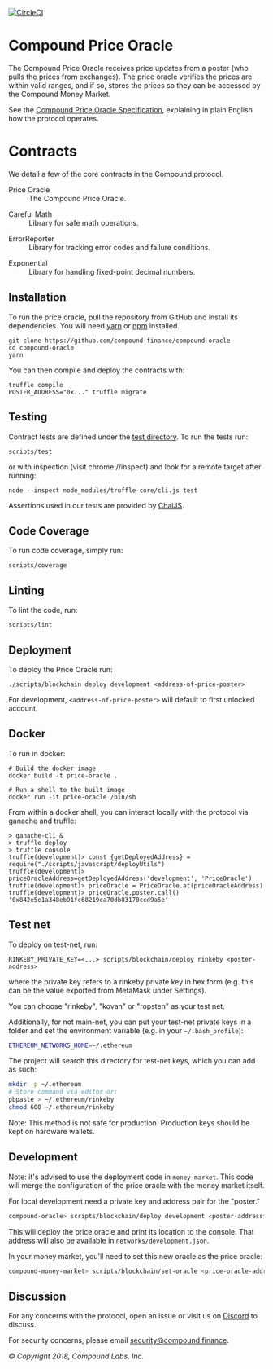 [![CircleCI](https://circleci.com/gh/compound-finance/compound-oracle.svg?style=svg)](https://circleci.com/gh/compound-finance/compound-oracle)

Compound Price Oracle
=====================

The Compound Price Oracle receives price updates from a poster (who pulls the prices from exchanges). The price oracle verifies the prices are within valid ranges, and if so, stores the prices so they can be accessed by the Compound Money Market.

See the [Compound Price Oracle Specification](https://github.com/compound-finance/compound-oracle/tree/master/docs/Oracle-Specification.pdf), explaining in plain English how the protocol operates.

Contracts
=========

We detail a few of the core contracts in the Compound protocol.

<dl>
  <dt>Price Oracle</dt>
  <dd>The Compound Price Oracle.</dd>
</dl>

<dl>
  <dt>Careful Math</dt>
  <dd>Library for safe math operations.</dd>
</dl>

<dl>
  <dt>ErrorReporter</dt>
  <dd>Library for tracking error codes and failure conditions.</dd>
</dl>

<dl>
  <dt>Exponential</dt>
  <dd>Library for handling fixed-point decimal numbers.</dd>
</dl>

Installation
------------
To run the price oracle, pull the repository from GitHub and install its dependencies. You will need [yarn](https://yarnpkg.com/lang/en/docs/install/) or [npm](https://docs.npmjs.com/cli/install) installed.

    git clone https://github.com/compound-finance/compound-oracle
    cd compound-oracle
    yarn

You can then compile and deploy the contracts with:

    truffle compile
    POSTER_ADDRESS="0x..." truffle migrate

Testing
-------
Contract tests are defined under the [test
directory](https://github.com/compound-finance/compound-oracle/tree/master/test). To run the tests run:

    scripts/test

or with inspection (visit chrome://inspect) and look for a remote target after running:

    node --inspect node_modules/truffle-core/cli.js test
    
Assertions used in our tests are provided by [ChaiJS](http://chaijs.com).

Code Coverage
-------------
To run code coverage, simply run:

    scripts/coverage

Linting
-------
To lint the code, run:

    scripts/lint

Deployment
----------
To deploy the Price Oracle run:

    ./scripts/blockchain deploy development <address-of-price-poster>

For development, `<address-of-price-poster>` will default to first unlocked account.

Docker
------

To run in docker:

    # Build the docker image
    docker build -t price-oracle .

    # Run a shell to the built image
    docker run -it price-oracle /bin/sh

From within a docker shell, you can interact locally with the protocol via ganache and truffle:

    > ganache-cli &
    > truffle deploy
    > truffle console
    truffle(development)> const {getDeployedAddress} = require("./scripts/javascript/deployUtils")
    truffle(development)> priceOracleAddress=getDeployedAddress('development', 'PriceOracle')
    truffle(development)> priceOracle = PriceOracle.at(priceOracleAddress)
    truffle(development)> priceOracle.poster.call()
    '0x842e5e1a348eb91fc68219ca70db83170ccd9a5e'

Test net
--------

To deploy on test-net, run:

    RINKEBY_PRIVATE_KEY=<...> scripts/blockchain/deploy rinkeby <poster-address>

where the private key refers to a rinkeby private key in hex form (e.g. this can be the value exported from MetaMask under Settings).

You can choose "rinkeby", "kovan" or "ropsten" as your test net.

Additionally, for not main-net, you can put your test-net private keys in a folder and set the environment variable (e.g. in your `~/.bash_profile`):

```sh
ETHEREUM_NETWORKS_HOME=~/.ethereum
```

The project will search this directory for test-net keys, which you can add as such:

```sh
mkdir -p ~/.ethereum
# Store command via editor or:
pbpaste > ~/.ethereum/rinkeby
chmod 600 ~/.ethereum/rinkeby
```

Note: This method is not safe for production. Production keys should be kept on hardware wallets.

Development
-----------

Note: it's advised to use the deployment code in `money-market`. This code will merge the configuration of the price oracle with the money market itself.

For local development need a private key and address pair for the "poster."

```bash
compound-oracle> scripts/blockchain/deploy development <poster-address> # deploys price oracle to local ganache
```

This will deploy the price oracle and print its location to the console. That address will also be available in `networks/development.json`.

In your money market, you'll need to set this new oracle as the price oracle:

```bash
compound-money-market> scripts/blockchain/set-oracle <price-oracle-address>
```

Discussion
----------

For any concerns with the protocol, open an issue or visit us on [Discord](https://discordapp.com/invite/874ntdw) to discuss.

For security concerns, please email [security@compound.finance](mailto:security@compound.finance).

_© Copyright 2018, Compound Labs, Inc._
